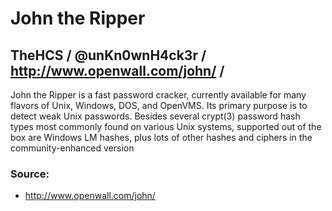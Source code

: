 # John the Ripper
## TheHCS / @unKn0wnH4ck3r / http://www.openwall.com/john/ /


John the Ripper is a fast password cracker, currently available for many flavors of Unix, Windows, DOS, and OpenVMS. Its primary purpose is to detect weak Unix passwords. Besides several crypt(3) password hash types most commonly found on various Unix systems, supported out of the box are Windows LM hashes, plus lots of other hashes and ciphers in the community-enhanced version

### Source:
* http://www.openwall.com/john/
